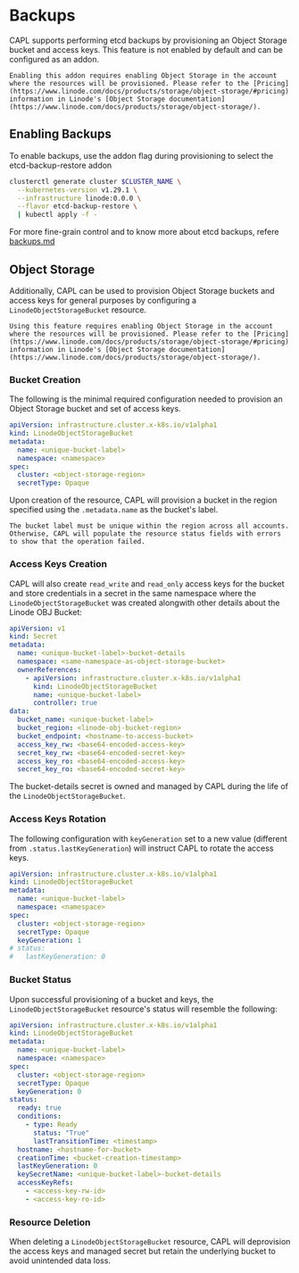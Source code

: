 # Backups

CAPL supports performing etcd backups by provisioning an Object Storage bucket and access keys. This feature is not enabled by default and can be configured as an addon.

```admonish warning
Enabling this addon requires enabling Object Storage in the account where the resources will be provisioned. Please refer to the [Pricing](https://www.linode.com/docs/products/storage/object-storage/#pricing) information in Linode's [Object Storage documentation](https://www.linode.com/docs/products/storage/object-storage/).
```

## Enabling Backups

To enable backups, use the addon flag during provisioning to select the etcd-backup-restore addon
```sh
clusterctl generate cluster $CLUSTER_NAME \
  --kubernetes-version v1.29.1 \
  --infrastructure linode:0.0.0 \
  --flavor etcd-backup-restore \
  | kubectl apply -f -
```
For more fine-grain control and to know more about etcd backups, refere [backups.md](../topics/etcd.md)

## Object Storage

Additionally, CAPL can be used to provision Object Storage buckets and access keys for general purposes by configuring a `LinodeObjectStorageBucket` resource.

```admonish warning
Using this feature requires enabling Object Storage in the account where the resources will be provisioned. Please refer to the [Pricing](https://www.linode.com/docs/products/storage/object-storage/#pricing) information in Linode's [Object Storage documentation](https://www.linode.com/docs/products/storage/object-storage/).
```

### Bucket Creation

The following is the minimal required configuration needed to provision an Object Storage bucket and set of access keys.

```yaml
apiVersion: infrastructure.cluster.x-k8s.io/v1alpha1
kind: LinodeObjectStorageBucket
metadata:
  name: <unique-bucket-label>
  namespace: <namespace>
spec:
  cluster: <object-storage-region>
  secretType: Opaque
```

Upon creation of the resource, CAPL will provision a bucket in the region specified using the `.metadata.name` as the bucket's label.

```admonish warning
The bucket label must be unique within the region across all accounts. Otherwise, CAPL will populate the resource status fields with errors to show that the operation failed.
```

### Access Keys Creation

CAPL will also create `read_write` and `read_only` access keys for the bucket and store credentials in a secret in the same namespace where the `LinodeObjectStorageBucket` was created alongwith other details about the Linode OBJ Bucket:

```yaml
apiVersion: v1
kind: Secret
metadata:
  name: <unique-bucket-label>-bucket-details
  namespace: <same-namespace-as-object-storage-bucket>
  ownerReferences:
    - apiVersion: infrastructure.cluster.x-k8s.io/v1alpha1
      kind: LinodeObjectStorageBucket
      name: <unique-bucket-label>
      controller: true
data:
  bucket_name: <unique-bucket-label>
  bucket_region: <linode-obj-bucket-region>
  bucket_endpoint: <hostname-to-access-bucket>
  access_key_rw: <base64-encoded-access-key>
  secret_key_rw: <base64-encoded-secret-key>
  access_key_ro: <base64-encoded-access-key>
  secret_key_ro: <base64-encoded-secret-key>
```

The bucket-details secret is owned and managed by CAPL during the life of the `LinodeObjectStorageBucket`.

### Access Keys Rotation

The following configuration with `keyGeneration` set to a new value (different from `.status.lastKeyGeneration`) will instruct CAPL to rotate the access keys.

```yaml
apiVersion: infrastructure.cluster.x-k8s.io/v1alpha1
kind: LinodeObjectStorageBucket
metadata:
  name: <unique-bucket-label>
  namespace: <namespace>
spec:
  cluster: <object-storage-region>
  secretType: Opaque
  keyGeneration: 1
# status:
#   lastKeyGeneration: 0
```

### Bucket Status

Upon successful provisioning of a bucket and keys, the `LinodeObjectStorageBucket` resource's status will resemble the following:

```yaml
apiVersion: infrastructure.cluster.x-k8s.io/v1alpha1
kind: LinodeObjectStorageBucket
metadata:
  name: <unique-bucket-label>
  namespace: <namespace>
spec:
  cluster: <object-storage-region>
  secretType: Opaque
  keyGeneration: 0
status:
  ready: true
  conditions:
    - type: Ready
      status: "True"
      lastTransitionTime: <timestamp>
  hostname: <hostname-for-bucket>
  creationTime: <bucket-creation-timestamp>
  lastKeyGeneration: 0
  keySecretName: <unique-bucket-label>-bucket-details
  accessKeyRefs:
    - <access-key-rw-id>
    - <access-key-ro-id>
```

### Resource Deletion

When deleting a `LinodeObjectStorageBucket` resource, CAPL will deprovision the access keys and managed secret but retain the underlying bucket to avoid unintended data loss.
